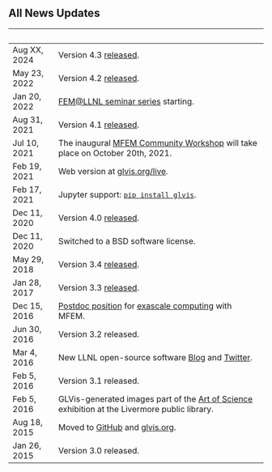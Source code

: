 ## All News Updates

&nbsp;       | |
------------ | -----------------------------------------------------------------
Aug XX, 2024 | Version 4.3 [released](https://github.com/glvis/glvis/blob/v4.3/CHANGELOG).
May 23, 2022 | Version 4.2 [released](https://github.com/glvis/glvis/blob/v4.2/CHANGELOG).
Jan 20, 2022 | [FEM@LLNL seminar series](https://mfem.org/seminar/) starting.
Aug 31, 2021 | Version 4.1 [released](https://github.com/glvis/glvis/blob/v4.1/CHANGELOG).
Jul 10, 2021 | The inaugural [MFEM Community Workshop](workshop.md) will take place on October 20th, 2021.
Feb 19, 2021 | Web version at [glvis.org/live](https://glvis.org/live).
Feb 17, 2021 | Jupyter support: [`pip install glvis`](https://github.com/GLVis/pyglvis).
Dec 11, 2020 | Version 4.0 [released](https://github.com/glvis/glvis/blob/v4.0/CHANGELOG).
Dec 11, 2020 | Switched to a BSD software license.
May 29, 2018 | Version 3.4 [released](https://github.com/glvis/glvis/blob/v3.4/CHANGELOG).
Jan 28, 2017 | Version 3.3 [released](https://raw.githubusercontent.com/glvis/glvis/master/CHANGELOG).
Dec 15, 2016 | [Postdoc position](http://careers-ext.llnl.gov/jobs/6264056-post-dr-research-staff-1) for [exascale computing](https://exascaleproject.org/2016/11/11/ecp_co-design_centers) with MFEM.
Jun 30, 2016 | Version 3.2 released.
Mar 4, 2016  | New LLNL open-source software [Blog](http://software.llnl.gov/news) and [Twitter](https://twitter.com/LLNL_OpenSource).
Feb 5, 2016  | Version 3.1 released.
Feb 5, 2016  | GLVis-generated images part of the [Art of Science](https://www.llnl.gov/news/media-advisory-laboratory-showcases-art-science-livermore-library) exhibition at the Livermore public library.
Aug 18, 2015 | Moved to [GitHub](https://github.com/glvis/glvis) and [glvis.org](http://glvis.org).
Jan 26, 2015 | Version 3.0 released.
